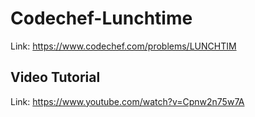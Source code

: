 # Codechef-Lunchtime
Link: https://www.codechef.com/problems/LUNCHTIM
## Video Tutorial
Link: https://www.youtube.com/watch?v=Cpnw2n75w7A
